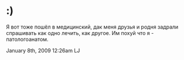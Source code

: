 # :)

Я вот тоже пошёл в медицинский, дак меня друзья и родня задрали
спрашивать как одно лечить, как другое. Им похуй что я - патологоанатом.

<span id="timestamp"> January 8th, 2009 12:26am </span> <span
class="tag">LJ</span>
